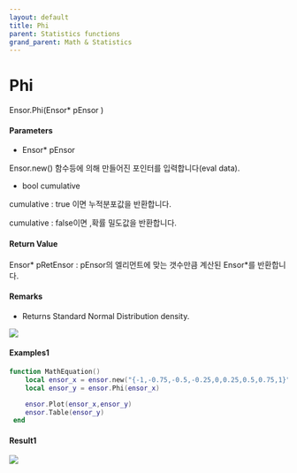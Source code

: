 ```yaml
---
layout: default
title: Phi
parent: Statistics functions
grand_parent: Math & Statistics
---
```


# Phi

Ensor.Phi\(Ensor\* pEnsor \)

#### Parameters

* Ensor\* pEnsor

Ensor.new\(\) 함수등에 의해 만들어진 포인터를 입력합니다\(eval data\).

* bool cumulative 

cumulative  : true 이면 누적분포값을 반환합니다.

cumulative  : false이면 ,확률 밀도값을 반환합니다.

#### Return Value

Ensor\* pRetEnsor : pEnsor의 엘리먼트에 맞는 갯수만큼 계산된 Ensor\*를 반환합니다.

#### Remarks

* Returns Standard Normal Distribution density.

![](./StatisticsAPI/NormalSDistFunc.png)

#### Examples1

```lua
function MathEquation()
 	local ensor_x = ensor.new("{-1,-0.75,-0.5,-0.25,0,0.25,0.5,0.75,1}")
 	local ensor_y = ensor.Phi(ensor_x)

	ensor.Plot(ensor_x,ensor_y)
 	ensor.Table(ensor_y)
 end
```

#### Result1

![](./StatisticsAPI/Phi.png)


